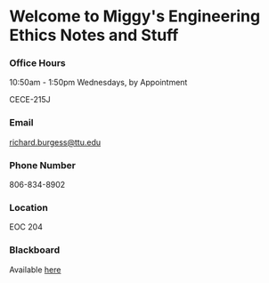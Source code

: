 # Welcome to Miggy's Engineering Ethics Notes and Stuff

### Office Hours
10:50am - 1:50pm Wednesdays, by Appointment

CECE-215J

### Email
richard.burgess@ttu.edu

### Phone Number
806-834-8902

### Location
EOC 204

### Blackboard
Available [here](https://ttu.blackboard.com/webapps/blackboard/content/listContent.jsp?course_id=_55912_1&content_id=_3766852_1)
